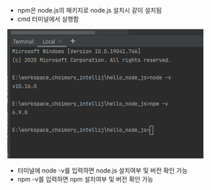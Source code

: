 - npm은 node.js의 패키지로 node.js 설치시 같이 설치됨
- cmd 터미널에서 실행함

![img.png](img.png)

- 터미널에 node -v를 입력하면 node.js 설치여부 및 버전 확인 가능
- npm -v를 입력하면 npm 설치여부 및 버전 확인 가능